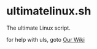 # ultimatelinux.sh

The ultimate Linux script.

for help with uls, goto [Our Wiki](https://github.com/josephworks/ultimatelinux.sh/wiki)
